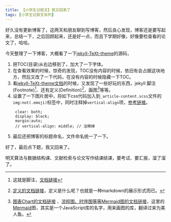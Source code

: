 ```yaml
---
title: 【小学生记叙文】我又回来了
tags: [小学生记叙文系列]
---
```


好久没有更新博客了，这两天和朋友聊到写博客，然后良心发现，博客还是要写起来，总结一下，之后回顾起来，还是好一点，而且下学期好像，好像要检查看的论文了，哈哈。

<!--more-->

今天整理了一下博客，大概看了一下[jekyll-TeXt-theme](https://github.com/kitian616/jekyll-TeXt-theme)的源码，
1. 把TOC(目录)从右边移到了，加大了一下字体。
2. 在查看效果的时候，惊奇的发现，TOC没有内容的时候，依旧有会占据这块地方，然后又改了一下代码，在没有内容的时候隐藏一下TOC。
3. 看[jekyll-TeXt-theme文档](https://tianqi.name/jekyll-TeXt-theme/archive.html)的时候，又发现了一些好玩的东西，jekyll 脚注(Footnote)[^Footnote]、还有定义(Definition)[^Definition]，画图[^ChartAndMermaid]等等。
4. 设置了一下图片居中，将如下css代码加入到`_article-content.scss`文件的`img:not(.emoji)`标签中，同时注释掉`vertical-align`项，[参考链接](https://www.smslit.top/2015/10/15/PostImgCenter-Jekyll/)。
   ```
    clear: both; 
    display: block; 
    margin:auto; 
    // vertical-align: middle; // 注释掉
   ```
5. 最后还把博客的标题命名，文件命名统一了一下。


好了，最后点下题，我又回来了。

明天算法与数据结构课、文献检索与论文写作结课结课，要考试、要汇报，溜了溜了。

[^Footnote]: 这就是脚注，[文档链接](https://tianqi.name/jekyll-TeXt-theme/post/2016/05/04/footnote.html)

[^Definition]: [定义的文档链接](https://tianqi.name/jekyll-TeXt-theme/post/2016/05/05/definition.html)，定义是什么呢？也就是一种markdown的展示形式而已。

[^ChartAndMermaid]: [图表Chart的文档链接](https://tianqi.name/jekyll-TeXt-theme/post/2017/05/05/chart.html) 、[流程图、时序图等等Mermaid图的文档链接](https://tianqi.name/jekyll-TeXt-theme/post/2017/06/06/mermaid.html)，这里的[Mermaid](https://mermaid-js.github.io/mermaid/)图，其实是一个JavaScript库的名字，用来画图的库，翻译过来为美人鱼。
